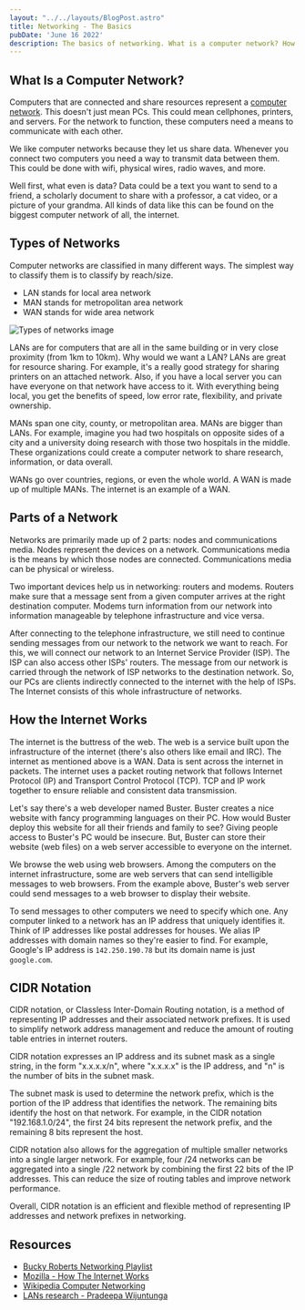 ```yaml
---
layout: "../../layouts/BlogPost.astro"
title: Networking - The Basics
pubDate: 'June 16 2022'
description: The basics of networking. What is a computer network? How does the internet work?
---
```


## What Is a Computer Network?

Computers that are connected and share resources represent a [computer network](https://en.wikipedia.org/wiki/Computer_network). This doesn't just mean PCs. This could mean cellphones, printers, and servers. For the network to function, these computers need a means to communicate with each other.

We like computer networks because they let us share data. Whenever you connect two computers you need a way to transmit data between them. This could be done with wifi, physical wires, radio waves, and more.

Well first, what even is data? Data could be a text you want to send to a friend, a scholarly document to share with a professor, a cat video, or a picture of your grandma. All kinds of data like this can be found on the biggest computer network of all, the internet.

## Types of Networks

Computer networks are classified in many different ways. The simplest way to classify them is to classify by reach/size.

- LAN stands for local area network
- MAN stands for metropolitan area network
- WAN stands for wide area network

![Types of networks image](/networking/networks.png)

LANs are for computers that are all in the same building or in very close proximity (from 1km to 10km). Why would we want a LAN? LANs are great for resource sharing. For example, it's a really good strategy for sharing printers on an attached network. Also, if you have a local server you can have everyone on that network have access to it. With everything being local, you get the benefits of speed, low error rate, flexibility, and private ownership.

MANs span one city, county, or metropolitan area. MANs are bigger than LANs. For example, imagine you had two hospitals on opposite sides of a city and a university doing research with those two hospitals in the middle. These organizations could create a computer network to share research, information, or data overall.

WANs go over countries, regions, or even the whole world. A WAN is made up of multiple MANs. The internet is an example of a WAN. 


## Parts of a Network

Networks are primarily made up of 2 parts: nodes and communications media. Nodes represent the devices on a network. Communications media is the means by which those nodes are connected. Communications media can be physical or wireless.

Two important devices help us in networking: routers and modems. Routers make sure that a message sent from a given computer arrives at the right destination computer. Modems turn information from our network into information manageable by telephone infrastructure and vice versa. 

After connecting to the telephone infrastructure, we still need to continue sending messages from our network to the network we want to reach. For this, we will connect our network to an Internet Service Provider (ISP). The ISP can also access other ISPs' routers. The message from our network is carried through the network of ISP networks to the destination network. So, our PCs are clients indirectly connected to the internet with the help of ISPs. The Internet consists of this whole infrastructure of networks.

## How the Internet Works

The internet is the buttress of the web. The web is a service built upon the infrastructure of the internet (there's also others like email and IRC). The internet as mentioned above is a WAN. Data is sent across the internet in packets. The internet uses a packet routing network that follows Internet Protocol (IP) and Transport Control Protocol (TCP). TCP and IP work together to ensure reliable and consistent data transmission. 

Let's say there's a web developer named Buster. Buster creates a nice website with fancy programming languages on their PC. How would Buster deploy this website for all their friends and family to see? Giving people access to Buster's PC would be insecure. But, Buster can store their website (web files) on a web server accessible to everyone on the internet. 

We browse the web using web browsers. Among the computers on the internet infrastructure, some are web servers that can send intelligible messages to web browsers. From the example above, Buster's web server could send messages to a web browser to display their website. 

To send messages to other computers we need to specify which one. Any computer linked to a network has an IP address that uniquely identifies it. Think of IP addresses like postal addresses for houses. We alias IP addresses with domain names so they're easier to find. For example, Google's IP address is `142.250.190.78` but its domain name is just `google.com`.

## CIDR Notation

CIDR notation, or Classless Inter-Domain Routing notation, is a method of representing IP addresses and their associated network prefixes. It is used to simplify network address management and reduce the amount of routing table entries in internet routers.

CIDR notation expresses an IP address and its subnet mask as a single string, in the form "x.x.x.x/n", where "x.x.x.x" is the IP address, and "n" is the number of bits in the subnet mask.

The subnet mask is used to determine the network prefix, which is the portion of the IP address that identifies the network. The remaining bits identify the host on that network. For example, in the CIDR notation "192.168.1.0/24", the first 24 bits represent the network prefix, and the remaining 8 bits represent the host.

CIDR notation also allows for the aggregation of multiple smaller networks into a single larger network. For example, four /24 networks can be aggregated into a single /22 network by combining the first 22 bits of the IP addresses. This can reduce the size of routing tables and improve network performance.

Overall, CIDR notation is an efficient and flexible method of representing IP addresses and network prefixes in networking.

## Resources

- [Bucky Roberts Networking Playlist](https://www.youtube.com/playlist?list=PL6gx4Cwl9DGBpuvPW0aHa7mKdn_k9SPKO)
- [Mozilla - How The Internet Works](https://developer.mozilla.org/en-US/docs/Learn/Common_questions/How_does_the_Internet_work)
- [Wikipedia Computer Networking](https://en.wikipedia.org/wiki/Computer_network)
- [LANs research - Pradeepa Wijuntunga](http://web.simmons.edu/~chen/nit/NIT%2792/349-wij.htm)
